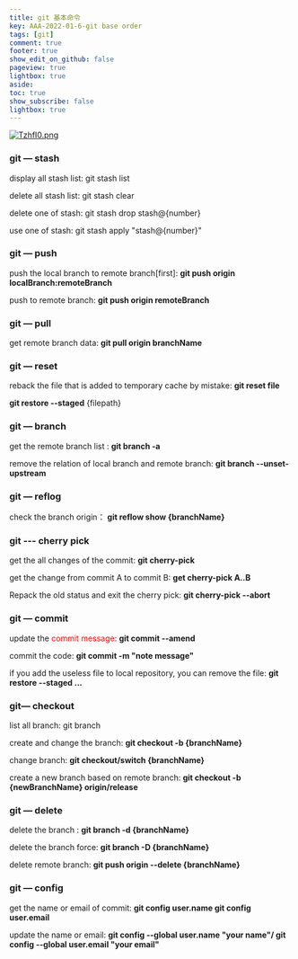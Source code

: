 ```yaml
---
title: git 基本命令
key: AAA-2022-01-6-git base order
tags: [git]
comment: true
footer: true
show_edit_on_github: false
pageview: true
lightbox: true
aside:
toc: true
show_subscribe: false
lightbox: true
---
```




[![TzhfI0.png](https://s4.ax1x.com/2022/01/06/TzhfI0.png)](https://imgtu.com/i/TzhfI0)

### git — stash

display all stash list:  git stash list

delete all stash list: git stash clear

delete one of stash: git stash drop stash@{number}

use one of stash: git stash apply "stash@{number}"

### git — push

push the local branch to remote branch[first]: **git push origin localBranch:remoteBranch**

push to remote branch: **git push origin remoteBranch**

### git — pull

get remote branch data: **git pull origin branchName**

### git — reset

reback the file that is added to temporary cache by mistake: **git reset file** 

**git restore --staged** {filepath}



### git — branch

get the remote branch list : **git branch -a**

remove the relation of local branch and remote branch: **git branch --unset-upstream**



###  git — reflog

check the branch origin： **git reflow show {branchName}**

### git --- cherry pick

get the all changes of the commit: **git cherry-pick <Hash A> <Hash B>**

get the change from commit A to commit B: **get cherry-pick A..B**

Repack the old status and exit the cherry pick: **git cherry-pick --abort**



### git — commit

update the <font color=red>commit message</font>: **git commit --amend** 

commit the code: **git commit -m "note message"**

if you add the useless file to local repository, you can remove the file: **git restore --staged <file>...**



### git— checkout

list all branch: git branch

create and change the branch: **git checkout -b {branchName}**

change branch: **git checkout/switch {branchName}**

create a new branch based on remote branch: **git checkout -b {newBranchName} origin/release**



### git — delete

delete the branch :   **git branch -d {branchName}**

delete the branch force:   **git branch -D {branchName}**

delete remote branch: **git push origin --delete {branchName}**

### git — config

get the name or email of commit:  **git config user.name  git config user.email**

update the name or email: **git config --global user.name "your name"/ git config --global user.email "your email"**